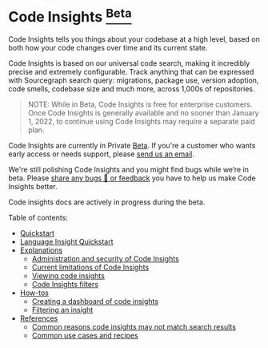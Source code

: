 # Code Insights <a href="../admin/beta_and_experimental_features"><sup><span class="badge badge-beta">Beta</span></sup></a>
Code Insights tells you things about your codebase at a high level, based on both how your code changes over time and its current state.

Code Insights is based on our universal code search, making it incredibly precise and extremely configurable. Track anything that can be expressed with Sourcegraph search query: migrations, package use, version adoption, code smells, codebase size and much more, across 1,000s of repositories.

> NOTE: While in Beta, Code Insights is free for enterprise customers. Once Code Insights is generally available and no sooner than January 1, 2022, to continue using Code Insights may require a separate paid plan.

Code Insights are currently in Private [Beta](../admin/beta_and_experimental_features.md). If you're a customer who wants early access or needs support, please [send us an email](mailto:feedback@sourcegraph.com).

We're still polishing Code Insights and you might find bugs while we’re in beta. Please [share any bugs 🐛 or feedback](mailto:feedback@sourcegraph.com) you have to help us make Code Insights better.

Code insights docs are actively in progress during the beta.

Table of contents:

- [Quickstart](quickstart.md)
- [Language Insight Quickstart](language_insight_quickstart.md)
- [Explanations](explanations/index.md)
    - [Administration and security of Code Insights](explanations/administration_and_security_of_code_insights.md)
    - [Current limitations of Code Insights](explanations/current_limitations_of_code_insights.md)
    - [Viewing code insights](explanations/viewing_code_insights.md)
    - [Code Insights filters](explanations/code_insights_filters.md)
- [How-tos](how-tos/index.md)
    - [Creating a dashboard of code insights](how-tos/creating_a_custom_dashboard_of_code_insights.md)
    - [Filtering an insight](how-tos/filtering_an_insight.md)
- [References](references/index.md)
    - [Common reasons code insights may not match search results](references/common_reasons_code_insights_may_not_match_search_results.md)
    - [Common use cases and recipes](references/common_use_cases.md)
